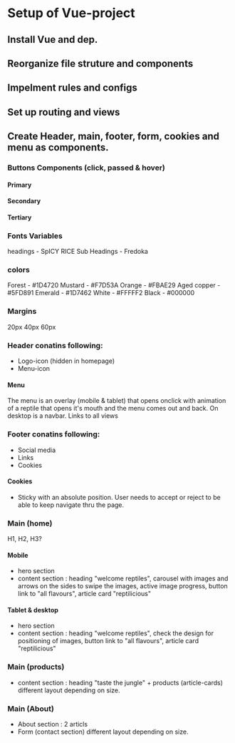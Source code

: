 # Setup of Vue-project

## Install Vue and dep.

## Reorganize file struture and components

## Impelment rules and configs

## Set up routing and views

## Create Header, main, footer, form, cookies and menu as components.

### Buttons Components (click, passed & hover)

#### Primary

#### Secondary

#### Tertiary

### Fonts Variables

headings - SpICY RICE Sub Headings - Fredoka

### colors

Forest - #1D4720 Mustard - #F7D53A Orange - #FBAE29 Aged copper - #5FD891 Emerald - #1D7462 White - #FFFFF2 Black - #000000

### Margins

20px 40px 60px

### Header conatins following:

- Logo-icon (hidden in homepage)
- Menu-icon

#### Menu

The menu is an overlay (mobile & tablet) that opens onclick with animation of a reptile that opens it's mouth and the menu comes out and back. On desktop is a navbar. Links to all views

### Footer conatins following:

- Social media
- Links
- Cookies

#### Cookies

- Sticky with an absolute position. User needs to accept or reject to be able to keep navigate thru the page.

### Main (home)

H1, H2, H3?

#### Mobile

- hero section
- content section : heading "welcome reptiles", carousel with images and arrows on the sides to swipe the images, active image progress, button link to "all flavours", article card "reptilicious"

#### Tablet & desktop

- hero section
- content section : heading "welcome reptiles", check the design for positioning of images, button link to "all flavours", article card "reptilicious"

### Main (products)

- content section : heading "taste the jungle" + products (article-cards) different layout depending on size.

### Main (About)

- About section : 2 articls
- Form (contact section) different layout depending on size.
